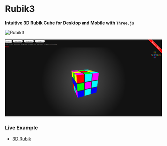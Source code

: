 Rubik3
======

**Intuitive 3D Rubik Cube for Desktop and Mobile with `Three.js`**


![Rubik3](rubik3.jpg)

[![Rubik3 with Three.js Application](/screenshot.png)](https://foo123.github.com/examples/rubik3/)


### Live Example
* [3D Rubik](https://foo123.github.com/examples/rubik3/)
